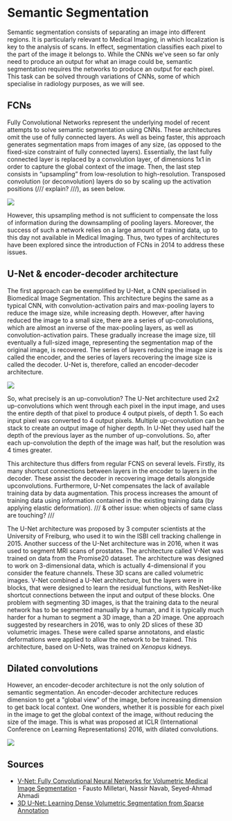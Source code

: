 # Semantic Segmentation

Semantic segmentation consists of separating an image into different regions. It is particularly relevant to Medical Imaging, in which localization is key to the analysis of scans. In effect, segmentation classifies each pixel to the part of the image it belongs to. While the CNNs we've seen so far only need to produce an output for what an image could be, semantic segmentation requires the networks to produce an output for each pixel. This task can be solved through variations of CNNs, some of which specialise in radiology purposes, as we will see. 

## FCNs
Fully Convolutional Networks represent the underlying model of recent attempts to solve semantic segmentation using CNNs. These architectures omit the use of fully connected layers. As well as being faster, this approach generates segmentation maps from images of any size, (as opposed to the fixed-size constraint of fully connected layers). Essentially, the last fully connected layer is replaced by a convolution layer, of dimensions 1x1 in order to capture the global context of the image. Then, the last step consists in “upsampling” from low-resolution to high-resolution. Transposed convolution (or deconvolution) layers do so by scaling up the activation positions (/// explain? ///), as seen below. 

![](content-images/SegmentationDiagram1.png)

However, this upsampling method is not sufficient to compensate the loss of information during the downsampling of pooling layers. Moreover, the success of such a network relies on a large amount of training data, up to this day not available in Medical Imaging. Thus, two types of architectures have been explored since the introduction of FCNs in 2014 to address these issues.

## U-Net & encoder-decoder architecture

The first approach can be exemplified by U-Net, a CNN specialised in Biomedical Image Segmentation. This architecture begins the same as a typical CNN, with convolution-activation pairs and max-pooling layers to reduce the image size, while increasing depth. However, after having reduced the image to a small size, there are a series of up-convolutions, which are almost an inverse of the max-pooling layers, as well as convolution-activation pairs. These gradually increase the image size, till eventually a full-sized image, representing the segmentation map of the original image, is recovered. The series of layers reducing the image size is called the encoder, and the series of layers recovering the image size is called the decoder. U-Net is, therefore, called an encoder-decoder architecture. 

![](content-images/UNetImage.png)

So, what precisely is an up-convolution? The U-Net architecture used 2x2 up-convolutions which went through each pixel in the input image, and uses the entire depth of that pixel to produce 4 output pixels, of depth 1. So each input pixel was converted to 4 output pixels. Multiple up-convolution can be stack to create an output image of higher depth. In U-Net they used half the depth of the previous layer as the number of up-convolutions. So, after each up-convolution the depth of the image was half, but the resolution was 4 times greater.

This architecture thus differs from regular FCNS on several levels. Firstly, its many shortcut connections between layers in the encoder to layers in the decoder. These assist the decoder in recovering image details alongside upconvolutions. Furthermore, U-Net compensates the lack of available training data by data augmentation. This process increases the amount of training data using information contained in the existing training data (by applying elastic deformation).  /// & other issue: when objects of same class are touching? ///

The U-Net architecture was proposed by 3 computer scientists at the University of Freiburg, who used it to win the ISBI cell tracking challenge in 2015. Another success of the U-Net architecture was in 2016, when it was used to segment MRI scans of prostates. The architecture called V-Net was trained on data from the Promise20 dataset. The architecture was designed to work on 3-dimensional data, which is actually 4-dimensional if you consider the feature channels. These 3D scans are called volumetric images. V-Net combined a U-Net architecture, but the layers were in blocks, that were designed to learn the residual functions, with ResNet-like shortcut connections between the input and output of these blocks. One problem with segmenting 3D images, is that the training data to the neural network has to be segmented manually by a human, and it is typically much harder for a human to segment a 3D image, than a 2D image. One approach suggested by researchers in 2016, was to only 2D slices of these 3D volumetric images. These were called sparse annotatons, and elastic deformations were applied to allow the network to be trained. This architecture, based on U-Nets, was trained on *Xenopus* kidneys.

## Dilated convolutions
However, an encoder-decoder architecture is not the only solution of semantic segmentation. An encoder-decoder architecture reduces dimension to get a "global view" of the image, before increasing dimension to get back local context. One wonders, whether it is possible for each pixel in the image to get the global context of the image, without reducing the size of the image. This is what was proposed at ICLR (International Conference on Learning Representations) 2016, with dilated convolutions.

![](content-images/DilatedImage.png)

## Sources
- [V-Net: Fully Convolutional Neural Networks for Volumetric Medical Image Segmentation](https://arxiv.org/pdf/1606.04797.pdf) - Fausto Milletari, Nassir Navab, Seyed-Ahmad Ahmadi
- [3D U-Net: Learning Dense Volumetric Segmentation from Sparse Annotation](https://arxiv.org/pdf/1606.06650.pdf)